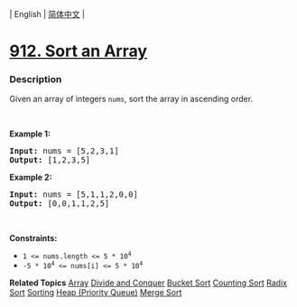 | English | [简体中文](README.md) |

# [912. Sort an Array](https://leetcode-cn.com/problems/sort-an-array)
 ### Description
<p>Given an array of integers <code>nums</code>, sort the array in ascending order.</p>

<p>&nbsp;</p>
<p><strong>Example 1:</strong></p>
<pre><strong>Input:</strong> nums = [5,2,3,1]
<strong>Output:</strong> [1,2,3,5]
</pre><p><strong>Example 2:</strong></p>
<pre><strong>Input:</strong> nums = [5,1,1,2,0,0]
<strong>Output:</strong> [0,0,1,1,2,5]
</pre>
<p>&nbsp;</p>
<p><strong>Constraints:</strong></p>

<ul>
	<li><code>1 &lt;= nums.length &lt;= 5 * 10<sup>4</sup></code></li>
	<li><code>-5 * 10<sup>4</sup> &lt;= nums[i] &lt;= 5 * 10<sup>4</sup></code></li>
</ul>

**Related Topics**  [Array](https://leetcode-cn.com/tag/array) [Divide and Conquer](https://leetcode-cn.com/tag/divide-and-conquer) [Bucket Sort](https://leetcode-cn.com/tag/bucket-sort) [Counting Sort](https://leetcode-cn.com/tag/counting-sort) [Radix Sort](https://leetcode-cn.com/tag/radix-sort) [Sorting](https://leetcode-cn.com/tag/sorting) [Heap (Priority Queue)](https://leetcode-cn.com/tag/heap-priority-queue) [Merge Sort](https://leetcode-cn.com/tag/merge-sort) 